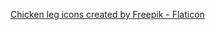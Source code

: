 <a href="https://www.flaticon.com/free-icons/chicken-leg" title="chicken leg icons">Chicken leg icons created by Freepik - Flaticon</a>